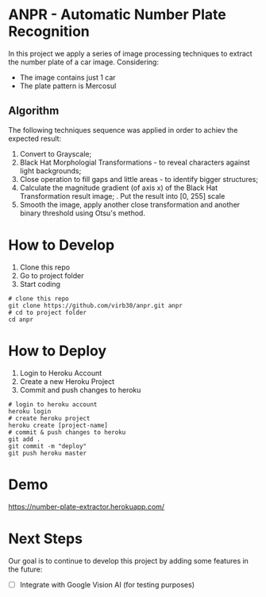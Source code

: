 # ANPR - Automatic Number Plate Recognition

In this project we apply a series of image processing techniques to extract the 
number plate of a car image. Considering:
* The image contains just 1 car
* The plate pattern is Mercosul

## Algorithm

The following techniques sequence was applied in order to 
achiev the expected result:
1. Convert to Grayscale;
2. Black Hat Morphologial Transformations - to reveal characters
against light backgrounds;
3. Close operation to fill gaps and little areas - to identify bigger structures;
4. Calculate the magnitude gradient (of axis x) of the Black Hat Transformation result image;
    .  Put the result into [0, 255] scale
5. Smooth the image, apply another close transformation and another binary threshold using
Otsu's method.

# How to Develop

1. Clone this repo
2. Go to project folder
3. Start coding

```shell
# clone this repo
git clone https://github.com/virb30/anpr.git anpr
# cd to project folder
cd anpr
```

# How to Deploy

1. Login to Heroku Account
2. Create a new Heroku Project
3. Commit and push changes to heroku

```shell
# login to heroku account
heroku login
# create heroku project
heroku create [project-name]
# commit & push changes to heroku
git add .
git commit -m "deploy"
git push heroku master
```

# Demo 

https://number-plate-extractor.herokuapp.com/


# Next Steps

Our goal is to continue to develop this project by adding some features in the future:
 - [ ] Integrate with Google Vision AI (for testing purposes) 